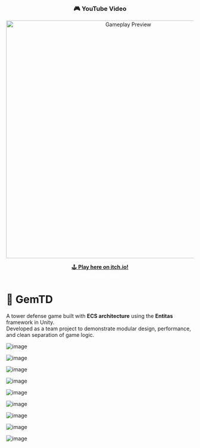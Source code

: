 <h3 align="center">🎮 YouTube Video</h3>

<p align="center">
  <a href="https://www.youtube.com/watch?v=-K_qYEh48QA" target="_blank">
    <img src="https://img.youtube.com/vi/-K_qYEh48QA/maxresdefault.jpg" width="640" alt="Gameplay Preview"/>
  </a>
</p>

<p align="center">
  <a href="https://olsney.itch.io/dynasty-survivors" target="_blank">
    🕹️ <strong>Play here on itch.io!</strong>
  </a><br>
  <strong style="color: white;">Password: 1337</strong>
</p>

# 🏰 GemTD

A tower defense game built with **ECS architecture** using the **Entitas** framework in Unity.  
Developed as a team project to demonstrate modular design, performance, and clean separation of game logic.

![image](https://github.com/user-attachments/assets/c76f3d92-cc5c-4be9-ae57-92a1c60c775a)

![image](https://github.com/user-attachments/assets/7babb57e-f46c-4aa0-ac88-1d40fca6727a)

![image](https://github.com/user-attachments/assets/59353df5-c710-4b4b-bf69-0f38bd477511)

![image](https://github.com/user-attachments/assets/e6eaca2e-9b52-4b13-bf1c-7d9879f9bcdd)

![image](https://github.com/user-attachments/assets/8546f64b-e21b-403f-b204-592ff4663101)

![image](https://github.com/user-attachments/assets/b3fd9efb-bd79-4877-b944-0dc6c190d9ba)

![image](https://github.com/user-attachments/assets/2308b316-c5a7-4787-a2f8-b4387f2633dc)

![image](https://github.com/user-attachments/assets/531aae88-e5a7-49d8-a655-bd0016f3a8db)

![image](https://github.com/user-attachments/assets/02890513-8b64-4a3a-972e-be466d776cc7)

